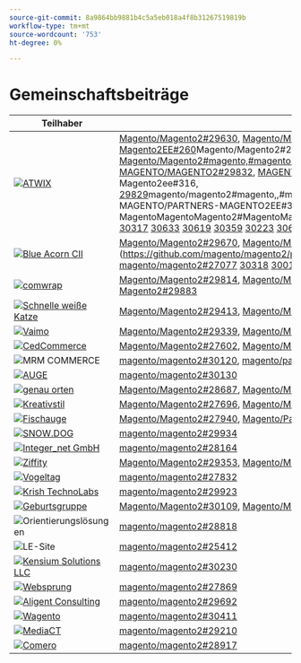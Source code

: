 ```yaml
---
source-git-commit: 8a9864bb9881b4c5a5eb018a4f8b31267519819b
workflow-type: tm+mt
source-wordcount: '753'
ht-degree: 0%

---
```

# Gemeinschaftsbeiträge

| Teilhaber | Pull-Anforderungen | Verwandte GitHub-Probleme |
| ------- | ------- | ------- |
| <a target="_blank" href="https://partners.magento.com/portal/directory/?query=Atwix"><img alt="ATWIX" src="https://avatars3.githubusercontent.com/t/2617739?s=400&v=4"></a> | [Magento/Magento2#29630](https://github.com/magento/magento2/pull/29630), [Magento/Magento2#29459](https://github.com/magento/magento2/pull/29459), [Magento/Magento2#29703](https://github.com/magento/magento2/pull/29703), [Magento/Magento2#29460](https://github.com/magento/magento2/pull/29460), [Magento/Magento2#29042](https://github.com/magento/magento2/pull/29042), [Magento/Magento2#29482](https://github.com/magento/magento2/pull/29482), [Magento/Magento2#28821](https://github.com/magento/magento2/pull/28821), [Magento/Partner-Magento2EE#260](https://github.com/magento/partners-magento2ee/pull/260)Magento/Magento2#29148](https://github.com/magento/magento2/pull/29148), [Magento/Magento2#29634](https://github.com/magento/magento2/pull/29634), Magento/Magento2#[, Magento/Magento2#[, Magento/Magento2#magento,#magentoMagento,#magentoMagentoMagentoMagento2,,#magentoMagentoMagentoMagentoMagentoMagentoMagentoMagentoMagentoMagentoMagentoMagentoMagentoMagentoMagentoMagentoMagentoMagentoMagentoMagento2, MAGENTO/MAGENTO2#29832](https://github.com/magento/magento2/pull/29832), [MAGENTO/PARTNER-MAGENTO2EE#264, MAGENTO/PARTNER-MAGENTO2EE#248,,,,MAGENTO/PARTNER-MAGENTO2EE#1688,,29830](https://github.com/magento/magento2/pull/29830)MAGENTO/MAGENTO2#MAGENTO20000, MAGENTO/MAGENENTO2 Magento/Partners-Magento2ee#316[, 29829](https://github.com/magento/magento2/pull/29829)magento/magento2#magento,,#magento,#magento,#magento,,#magento,,#magento,#max2,,magentoMagentoMagentoMagentoMagentoMagentoMagentoMagentoMagentoMagentoMagentoMagentoMagentoMagentoMagentoMagentoMagento2, MAGENTO/PARTNERS-MAGENTO2EE#349[, 29828](https://github.com/magento/magento2/pull/29828)MAGENTO/MAGENENTO2#PARTNERS, MAGENTO/MAGENENTO2EE#346,,,MAGENENTO/MAGENENTO2#MAGENENTO[,MAGENENTO/MAGENENTO2MAGENENTO toMagento2#29821](https://github.com/magento/magento2/pull/29821), [Magento2#29820](https://github.com/magento/magento2/pull/29820), MagentoMagentoMagento2#MagentoMagento2#Magento,MagentoMagento2#[,,MagentoMagento/Magento2#29836](https://github.com/magento/magento2/pull/29836) [ 29831](https://github.com/magento/magento2/pull/29831) [ 29822](https://github.com/magento/magento2/pull/29822) [ 28653](https://github.com/magento/magento2/pull/28653) [ 27391](https://github.com/magento/magento2/pull/27391) [ 29833](https://github.com/magento/magento2/pull/29833) [ 29904](https://github.com/magento/magento2/pull/29904) [ ](https://github.com/magento/partners-magento2ee/pull/264) [ ](https://github.com/magento/partners-magento2ee/pull/248) [ ](https://github.com/magento/partners-magento2ee/pull/168) [ 29929](https://github.com/magento/magento2/pull/29929) [ 29962](https://github.com/magento/magento2/pull/29962) [ ](https://github.com/magento/partners-magento2ee/pull/329) [ 29931](https://github.com/magento/magento2/pull/29931) [ ](https://github.com/magento/partners-magento2ee/pull/316) [ 29835](https://github.com/magento/magento2/pull/29835) [ 29834](https://github.com/magento/magento2/pull/29834) [ 30081](https://github.com/magento/magento2/pull/30081) [ 30030](https://github.com/magento/magento2/pull/30030) [ 29827](https://github.com/magento/magento2/pull/29827) [ 30049](https://github.com/magento/magento2/pull/30049) [ 30217](https://github.com/magento/magento2/pull/30217) [ 27939](https://github.com/magento/magento2/pull/27939) [ ](https://github.com/magento/partners-magento2ee/pull/279) [ 30222](https://github.com/magento/magento2/pull/30222) [ ](https://github.com/magento/partners-magento2ee/pull/349) [ 29868](https://github.com/magento/magento2/pull/29868) [ ](https://github.com/magento/partners-magento2ee/pull/346) [ 30079](https://github.com/magento/magento2/pull/30079) [ 30317](https://github.com/magento/magento2/pull/30317) [ 30633](https://github.com/magento/magento2/pull/30633) [ 30619](https://github.com/magento/magento2/pull/30619) [ 30359](https://github.com/magento/magento2/pull/30359) [ 30223](https://github.com/magento/magento2/pull/30223) [ 30630](https://github.com/magento/magento2/pull/30630) [ 29675](https://github.com/magento/magento2/pull/29675) [ 30777](https://github.com/magento/magento2/pull/30777) [ 30528](https://github.com/magento/magento2/pull/30528) [ 30525](https://github.com/magento/magento2/pull/30525) [ 30779](https://github.com/magento/magento2/pull/30779) [ 30529](https://github.com/magento/magento2/pull/30529) [ 30694](https://github.com/magento/magento2/pull/30694) [ ](https://github.com/magento/partners-magento2ee/pull/400) [ ](https://github.com/magento/partners-magento2ee/pull/401),,,MagentoMagento400000,,.Magento-Magento-Magento-Magento401 | [Magento/Magento2#29649](https://github.com/magento/magento2/issues/29649), [Magento/Magento2#29712](https://github.com/magento/magento2/issues/29712), [Magento/Magento2#29501](https://github.com/magento/magento2/issues/29501), [Magento/Magento2#29145](https://github.com/magento/magento2/issues/29145), [Magento/Magento2#29500](https://github.com/magento/magento2/issues/29500), [Magento/Magento2#28520](https://github.com/magento/magento2/issues/28520), [Magento/Magento2#28558](https://github.com/magento/magento2/issues/28558),Magento/Magento2#29648](https://github.com/magento/magento2/issues/29648),Magento/Magento2#29843](https://github.com/magento/magento2/issues/29843),Magento/Magento2#29845](https://github.com/magento/magento2/issues/29845),Magento/Magento2#[, Magento/Magento2#[, [magento/magento2#magento, [magento/magento2#magento,magento/magento2#magento,,,,magento/magento2#magento,#magento/magento,#magento,#magento,#magento,#magento,#magento,#magento2,,,,#magento-magento2,,,#magentoMagento2, Magento/Magento2#29846](https://github.com/magento/magento2/issues/29846), Magento/Magento2#[, Magento/Magento2#magento,#magentoMagento,#magentoMagentoMagentoMagento2,,#magentoMagentoMagentoMagentoMagentoMagentoMagentoMagentoMagentoMagentoMagentoMagentoMagentoMagentoMagentoMagentoMagentoMagentoMagentoMagento2, Magento/Magento2#29847](https://github.com/magento/magento2/issues/29847), [magento/magento2#29824](https://github.com/magento/magento2/issues/29824), magento/magento2#magento,magento/magento2#magento,magento/magento2#max,,magento/magento2#max, [magento/partners-magento2ee#29823](https://github.com/magento/magento2/issues/29823), [magento/partners-magento2ee#41029841](https://github.com/magento/magento2/issues/29841) [ 29844](https://github.com/magento/magento2/issues/29844) [ 29825](https://github.com/magento/magento2/issues/29825) [ 29531](https://github.com/magento/magento2/issues/29531) [ 29601](https://github.com/magento/magento2/issues/29601) [ 29839](https://github.com/magento/magento2/issues/29839) [ 28551](https://github.com/magento/partners-magento2ee/issues/28551) [ 29940](https://github.com/magento/magento2/issues/29940) [ 29982](https://github.com/magento/magento2/issues/29982) [ 29941](https://github.com/magento/magento2/issues/29941) [ 29842](https://github.com/magento/magento2/issues/29842) [ 29838](https://github.com/magento/magento2/issues/29838) [ 30103](https://github.com/magento/magento2/issues/30103) [ 30032](https://github.com/magento/magento2/issues/30032) [ 29848](https://github.com/magento/magento2/issues/29848) [ 30058](https://github.com/magento/magento2/issues/30058) [ 30031](https://github.com/magento/magento2/issues/30031) [ 30061](https://github.com/magento/magento2/issues/30061) [ 30561](https://github.com/magento/magento2/issues/30561) [ 30469](https://github.com/magento/magento2/issues/30469) [ 30468](https://github.com/magento/magento2/issues/30468) [ 30372](https://github.com/magento/magento2/issues/30372) [ 30683](https://github.com/magento/magento2/issues/30683) [ 30624](https://github.com/magento/magento2/issues/30624) [ 29168](https://github.com/magento/magento2/issues/29168) [ 30783](https://github.com/magento/magento2/issues/30783) [ 30916](https://github.com/magento/magento2/issues/30916) [ 30917](https://github.com/magento/magento2/issues/30917) [ 30782](https://github.com/magento/magento2/issues/30782) [ 30926](https://github.com/magento/magento2/issues/30926) [ 30625](https://github.com/magento/magento2/issues/30625) [ 30474](https://github.com/magento/partners-magento2ee/issues/30474) [ ](https://github.com/magento/partners-magento2ee/issues/410) |
| <a target="_blank" href="https://solutionpartners.adobe.com/s/directory/detail/blue+acorn+ici"><img alt="Blue Acorn CII" src="https://avatars0.githubusercontent.com/t/2916141?s=400&v=4"></a> | [Magento/Magento2#29670](https://github.com/magento/magento2/pull/29670), [Magento/Magento2#29669](https://github.com/magento/magento2/pull/29669), [Magento/Magento2#29564](https://github.com/magento/magento2/pull/29564), [Magento/Magento2#27494](https://github.com/magento/magento2/pull/27494), [Magento/Magento2#29269](https://github.com/magento/magento2/pull/29269), [Magento/Magento2#27609](https://github.com/magento/magento2/pull/27609), [Magento/Magento2#29688](https://github.com/magento/magento2/pull/29688),Magento/Magento2#29081](https://github.com/magento/magento2/pull/29081),Magento/Magento2#28379](https://github.com/magento/magento2/pull/28379),Magento/Magento2#29722](https://github.com/magento/magento2/pull/29722),Magento/Magento2#[, [magento/magento2#[, [magento/magento2#27077](https://github.com/magento/magento2/pull/27077) [ 30318](https://github.com/magento/magento2/pull/30318) [ 30010](https://github.com/magento/magento2/pull/30010) | [Magento/Magento2#29672](https://github.com/magento/magento2/issues/29672), [Magento/Magento2#29673](https://github.com/magento/magento2/issues/29673), [Magento/Magento2#29679](https://github.com/magento/magento2/issues/29679), [Magento/Magento2#29537](https://github.com/magento/magento2/issues/29537), [Magento/Magento2#25595](https://github.com/magento/magento2/issues/25595), [Magento/Magento2#29689](https://github.com/magento/magento2/issues/29689), [Magento/Magento2#28154](https://github.com/magento/magento2/issues/28154),Magento/Magento2#28428](https://github.com/magento/magento2/issues/28428),Magento/Magento2#27397](https://github.com/magento/magento2/issues/27397),Magento/Magento2#29729](https://github.com/magento/magento2/issues/29729),Magento/Magento2#[, [magento/magento2#[, [magento/magento2#29558](https://github.com/magento/magento2/issues/29558), [magento/magento2#25110](https://github.com/magento/magento2/issues/25110), [magento/magento2#25886](https://github.com/magento/magento2/issues/25886),magento/magento2#[ 28286](https://github.com/magento/magento2/issues/28286) [ 30009](https://github.com/magento/magento2/issues/30009) |
| <a target="_blank" href="https://partners.magento.com/portal/directory/?query=Comwrap"><img alt="comwrap" src="https://avatars3.githubusercontent.com/t/2637428?s=400&v=4"></a> | [Magento/Magento2#29814](https://github.com/magento/magento2/pull/29814), [Magento/Magento2#29751](https://github.com/magento/magento2/pull/29751), [Magento/Partners-Magento2EE#337](https://github.com/magento/partners-magento2ee/pull/337), [Magento/Partners-Magento2EE#328](https://github.com/magento/partners-magento2ee/pull/328), [Magento/Partners-Magento2EE#319](https://github.com/magento/partners-magento2ee/pull/319), [Magento/Magento2#30118](https://github.com/magento/magento2/pull/30118), [Magento/Magento2#30019](https://github.com/magento/magento2/pull/30019), [Magento/Magento2#29998](https://github.com/magento/magento2/pull/29998), [Magento2#29883](https://github.com/magento/magento2/pull/29883) | [Magento/Magento2#29718](https://github.com/magento/magento2/issues/29718), [Magento/Magento2#29372](https://github.com/magento/magento2/issues/29372), [Magento/Magento2#29927](https://github.com/magento/magento2/issues/29927), [Magento/Magento2#29930](https://github.com/magento/magento2/issues/29930), [Magento/Magento2#29926](https://github.com/magento/magento2/issues/29926), [Magento/Magento2#29880](https://github.com/magento/magento2/issues/29880) |
| <a target="_blank" href="https://solutionpartners.adobe.com/s/directory/detail/fast+white+cat"><img alt="Schnelle weiße Katze" src="https://avatars0.githubusercontent.com/t/3579504?s=400&v=4"></a> | [Magento/Magento2#29413](https://github.com/magento/magento2/pull/29413), [Magento/Magento2#28163](https://github.com/magento/magento2/pull/28163), [Magento/Magento2#30320](https://github.com/magento/magento2/pull/30320), [Magento/Magento2#30355](https://github.com/magento/magento2/pull/30355), [Magento/Magento2#28157](https://github.com/magento/magento2/pull/28157), [Magento/Magento2#30114](https://github.com/magento/magento2/pull/30114) | [Magento/Magento2#24060](https://github.com/magento/magento2/issues/24060), [Magento/Magento2#13401](https://github.com/magento/magento2/issues/13401), [Magento/Magento2#11175](https://github.com/magento/magento2/issues/11175), [Magento/Magento2#30296](https://github.com/magento/magento2/issues/30296), [Magento/Magento2#22503](https://github.com/magento/magento2/issues/22503), [Magento/Magento2#24091](https://github.com/magento/magento2/issues/24091), [Magento/Magento2#30073](https://github.com/magento/magento2/issues/30073) |
| <a target="_blank" href="https://partners.magento.com/portal/directory/?query=Vaimo"><img alt="Vaimo" src="https://avatars0.githubusercontent.com/t/2617778?s=400&v=4"></a> | [Magento/Magento2#29339](https://github.com/magento/magento2/pull/29339), [Magento/Magento2#28676](https://github.com/magento/magento2/pull/28676), [Magento/Magento2#29885](https://github.com/magento/magento2/pull/29885) | [Magento/Magento2#28633](https://github.com/magento/magento2/issues/28633), [Magento/Magento2#29890](https://github.com/magento/magento2/issues/29890) |
| <a target="_blank" href="https://partners.magento.com/portal/directory/?query=Cedcommerce"><img alt="CedCommerce" src="https://avatars2.githubusercontent.com/t/3028824?s=400&v=4"></a> | [Magento/Magento2#27602](https://github.com/magento/magento2/pull/27602), [Magento/Magento2#30400](https://github.com/magento/magento2/pull/30400), [Magento/Magento2#30391](https://github.com/magento/magento2/pull/30391) | [Magento/Magento2#27350](https://github.com/magento/magento2/issues/27350), [Magento/Magento2#30361](https://github.com/magento/magento2/issues/30361), [Magento/Magento2#30362](https://github.com/magento/magento2/issues/30362), [Magento/Magento2#30255](https://github.com/magento/magento2/issues/30255) |
| <img alt="MRM COMMERCE" src="https://avatars0.githubusercontent.com/t/3714179?s=400&v=4"></a> | [magento/magento2#30120](https://github.com/magento/magento2/pull/30120), [magento/partners-magento2ee#175](https://github.com/magento/partners-magento2ee/pull/175) | [magento/magento2#30133](https://github.com/magento/magento2/issues/30133), [magento/partners-magento2ee#26943](https://github.com/magento/partners-magento2ee/issues/26943) |
| <a target="_blank" href="https://partners.magento.com/portal/directory/?query=EY"><img alt="AUGE" src="https://avatars1.githubusercontent.com/t/3415735?s=400&v=4"></a> | [magento/magento2#30130](https://github.com/magento/magento2/pull/30130) |  |
| <a target="_blank" href="https://partners.magento.com/portal/directory/?query=Pinpoint"><img alt="genau orten" src="https://avatars1.githubusercontent.com/t/2617766?s=400&v=4"></a> | [Magento/Magento2#28687](https://github.com/magento/magento2/pull/28687), [Magento/Magento2#28663](https://github.com/magento/magento2/pull/28663), [Magento/Magento2#28491](https://github.com/magento/magento2/pull/28491) | [Magento/Magento2#8538](https://github.com/magento/magento2/issues/8538), [Magento/Magento2#28479](https://github.com/magento/magento2/issues/28479), [Magento/Magento2#28186](https://github.com/magento/magento2/issues/28186) |
| <a target="_blank" href="https://partners.magento.com/portal/directory/?query=creativestyle"><img alt="Kreativstil" src="https://avatars1.githubusercontent.com/t/3230856?s=400&v=4"></a> | [Magento/Magento2#27696](https://github.com/magento/magento2/pull/27696), [Magento/Magento2#25405](https://github.com/magento/magento2/pull/25405) | [Magento/Magento2#29553](https://github.com/magento/magento2/issues/29553), [Magento/Magento2#25399](https://github.com/magento/magento2/issues/25399) |
| <a target="_blank" href="https://partners.magento.com/portal/directory/?query=Fisheye"><img alt="Fischauge" src="https://avatars1.githubusercontent.com/t/3171724?s=400&v=4"></a> | [Magento/Magento2#27940](https://github.com/magento/magento2/pull/27940), [Magento/Partners-Magento2EE#267](https://github.com/magento/partners-magento2ee/pull/267), [Magento/Magento2#28216](https://github.com/magento/magento2/pull/28216) | [Magento/Magento2#29555](https://github.com/magento/magento2/issues/29555), [Magento/Magento2#13440](https://github.com/magento/magento2/issues/13440) |
| <a target="_blank" href="https://partners.magento.com/portal/directory/?query=SNOW.DOG"><img alt="SNOW.DOG" src="https://avatars1.githubusercontent.com/t/2617771?s=400&v=4"></a> | [magento/magento2#29934](https://github.com/magento/magento2/pull/29934) | [magento/magento2#29933](https://github.com/magento/magento2/issues/29933) |
| <a target="_blank" href="https://solutionpartners.adobe.com/s/directory/detail/integer_net+gmbh"><img alt="Integer_net GmbH" src="https://avatars0.githubusercontent.com/t/3161792?s=400&v=4"></a> | [magento/magento2#28164](https://github.com/magento/magento2/pull/28164) | [magento/magento2#29585](https://github.com/magento/magento2/issues/29585) |
| <a target="_blank" href="https://partners.magento.com/portal/directory/?query=Ziffity"><img alt="Ziffity" src="https://avatars1.githubusercontent.com/t/3432500?s=400&v=4"></a> | [Magento/Magento2#29353](https://github.com/magento/magento2/pull/29353), [Magento/Magento2#27896](https://github.com/magento/magento2/pull/27896), [Magento/Magento2#28349](https://github.com/magento/magento2/pull/28349) | [Magento/Magento2#29194](https://github.com/magento/magento2/issues/29194), [Magento/Magento2#29098](https://github.com/magento/magento2/issues/29098) |
| <a target="_blank" href="https://solutionpartners.adobe.com/s/directory/detail/bluebird+day"><img alt="Vogeltag" src="https://avatars3.githubusercontent.com/t/3537205?s=400&v=4"></a> | [magento/magento2#27832](https://github.com/magento/magento2/pull/27832) | [Magento/Magento2#11998](https://github.com/magento/magento2/issues/11998), [Magento/Magento2#27500](https://github.com/magento/magento2/issues/27500) |
| <a target="_blank" href="https://solutionpartners.adobe.com/s/directory/detail/krish+technolabs"><img alt="Krish TechnoLabs" src="https://avatars0.githubusercontent.com/t/2849637?s=400&v=4"></a> | [magento/magento2#29923](https://github.com/magento/magento2/pull/29923) | [magento/magento2#29920](https://github.com/magento/magento2/issues/29920) |
| <a target="_blank" href="https://solutionpartners.adobe.com/s/directory/detail/born+group"><img alt="Geburtsgruppe" src="https://avatars1.githubusercontent.com/t/3879151?s=400&v=4"></a> | [Magento/Magento2#30109](https://github.com/magento/magento2/pull/30109), [Magento/Magento2#30421](https://github.com/magento/magento2/pull/30421) | [magento/magento2#30125](https://github.com/magento/magento2/issues/30125) |
| <img alt="Orientierungslösungen" src="https://avatars2.githubusercontent.com/t/3888698?s=400&v=4"></a> | [magento/magento2#28818](https://github.com/magento/magento2/pull/28818) | [magento/magento2#29546](https://github.com/magento/magento2/issues/29546) |
| <img alt="LE-Site" src="https://avatars3.githubusercontent.com/t/3649033?s=400&v=4"></a> | [magento/magento2#25412](https://github.com/magento/magento2/pull/25412) | [magento/magento2#25411](https://github.com/magento/magento2/issues/25411) |
| <a target="_blank" href="https://solutionpartners.adobe.com/s/directory/detail/kensium"><img alt="Kensium Solutions LLC" src="https://avatars2.githubusercontent.com/t/3158707?s=400&v=4"></a> | [magento/magento2#30230](https://github.com/magento/magento2/pull/30230) | [magento/magento2#30179](https://github.com/magento/magento2/issues/30179) |
| <a target="_blank" href="https://partners.magento.com/portal/directory/?query=Webjump"><img alt="Websprung" src="https://avatars3.githubusercontent.com/t/2849617?s=400&v=4"></a> | [magento/magento2#27869](https://github.com/magento/magento2/pull/27869) | [magento/magento2#27866](https://github.com/magento/magento2/issues/27866) |
| <a target="_blank" href="https://solutionpartners.adobe.com/s/directory/detail/aligent+consulting"><img alt="Aligent Consulting" src="https://avatars3.githubusercontent.com/t/2686050?s=400&v=4"></a> | [magento/magento2#29692](https://github.com/magento/magento2/pull/29692) | [magento/magento2#30243](https://github.com/magento/magento2/issues/30243) |
| <a target="_blank" href="https://partners.magento.com/portal/directory/?query=Wagento"><img alt="Wagento" src="https://avatars0.githubusercontent.com/t/2617781?s=400&v=4"></a> | [magento/magento2#30411](https://github.com/magento/magento2/pull/30411) | [magento/magento2#30408](https://github.com/magento/magento2/issues/30408) |
| <a target="_blank" href="https://partners.magento.com/portal/directory/?query=MediaCT"><img alt="MediaCT" src="https://avatars3.githubusercontent.com/t/2617762?s=400&v=4"></a> | [magento/magento2#29210](https://github.com/magento/magento2/pull/29210) | [magento/magento2#29515](https://github.com/magento/magento2/issues/29515) |
| <a target="_blank" href="https://partners.magento.com/portal/directory/?query=eComero"><img alt="Comero" src="https://avatars0.githubusercontent.com/t/3942626?s=400&v=4"></a> | [magento/magento2#28917](https://github.com/magento/magento2/pull/28917) | [magento/magento2#29656](https://github.com/magento/magento2/issues/29656) |

